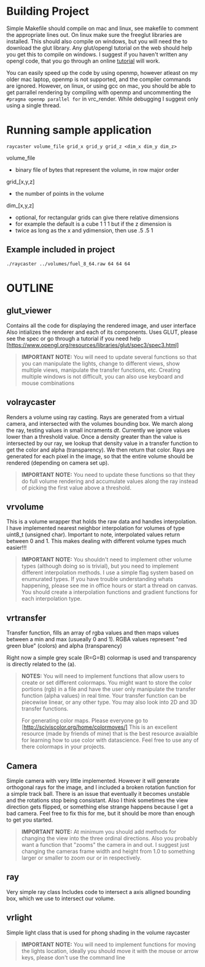 # Building Project

Simple Makefile should compile on mac and linux, see makefile to comment the
appropriate lines out.  On linux make sure the freeglut libraries are installed.
This should also compile on windows, but you will need the to download the glut
library.  Any glut/opengl tutorial on the web should help you get this to compile
on windows.  I suggest if you haven't written any opengl code, that you go through
an online [tutorial](http://www.lighthouse3d.com/tutorials/glut-tutorial/) will work.

You can easily speed up the code by using openmp, however atleast on my older mac
laptop, openmp is not supported, and the compiler commands are ignored.  However,
on linux, or using gcc on mac, you should be able to get parrallel rendering by
compiling with openmp and uncommenting the `#pragma openmp parallel for` in vrc_render.
While debugging I suggest only using a single thread.


# Running sample application
`raycaster volume_file grid_x grid_y grid_z <dim_x dim_y dim_z>`

volume_file
- binary file of bytes that represent the volume, in row major order

grid_[x,y,z]
- the number of points in the volume

dim_[x,y,z]
- optional, for rectangular grids can give there relative dimensions
- for example the default is a cube 1 1 1 but if the z dimension is
- twice as long as the x and ydimension, then use .5 .5 1

## Example included in project
`./raycaster ../volumes/fuel_8_64.raw 64 64 64`


# OUTLINE
## glut_viewer
Contains all the code for displaying the rendered image, and user interface
Also intializes the renderer and each of its components.
Uses GLUT, please see the spec or go through a tutorial if you need help
[https://www.opengl.org/resources/libraries/glut/spec3/spec3.html]

> **IMPORTANT NOTE:**
You will need to update several functions so that you can manipulate the
lights, change to different views, show multiple views, manipulate the transfer
functions, etc.  Creating multiple windows is not difficult, you can also use
keyboard and mouse combinations

## volraycaster
Renders a volume using ray casting.
Rays are generated from a virtual camera, and intersected with the volumes
bounding box.  We march along the ray, testing values in small incraments *dt*.
Currently we ignore values lower than a threshold value.  Once a density greater
than the value is intersected by our ray, we lookup that density value in a transfer
function to get the color and alpha (transparency).  We then return that color.
Rays are generated for each pixel in the image, so that the entire volume should
be rendered (depending on camera set up).

> **IMPORTANT NOTE:**
You need to update these functions so that they do full volume rendering and
accumulate values along the ray instead of picking the first value above a threshold.

## vrvolume
This is a volume wrapper that holds the raw data and handles interpolation.
I have implemented nearest neighbor interpolation for volumes of type uint8_t (unsigned char).
Important to note, interpolated values return between 0 and 1.  This makes dealing with
different volume types much easier!!!


> **IMPORTANT NOTE:**
You shouldn't need to implement other volume types (although doing so is trivial), but
you need to implement different interpolation methods.  I use a simple flag system based
on enumurated types.  If you have trouble understanding whats happening, please see me
in office hours or start a thread on canvas.  You should create a interpolation functions
and gradient functions for each interpolation type.

## vrtransfer
Transfer function, fills an array of rgba values and then maps values between a min
and max (usueally 0 and 1).  RGBA values represent "red green blue" (colors) and
alpha (transparency)

Right now a simple grey scale (R=G=B) colormap is used and transparency is directly
related to the (a).

> **NOTES:**
You will need to implement functions that allow users to create or set different colormaps.
You might want to store the color portions (rgb) in a file and have the user only manipulate
the transfer function (alpha values) in real time.  Your transfer function can be piecewise
linear, or any other type.  You may also look into 2D and 3D transfer functions.
>
> For generating color maps.  Please everyone go to [http://sciviscolor.org/home/colormoves/]
This is an excellent resource (made by friends of mine) that is the best resource avaialble
for learning how to use color with datascience.  Feel free to use any of there colormaps in
your projects.

## Camera
Simple camera with very little implemented.  However it will generate orthogonal
rays for the image, and I included a broken rotation function for a simple track ball.
There is an issue that eventually it becomes unstable and the rotations stop being
consistant.  Also I think sometimes the view direction gets flipped, or something else
strange happens because I get a bad camera.  Feel free to fix this for me, but it should be
more than enough to get you started.

> **IMPORTANT NOTE:**
At minimum you should add methods for changing the view into the three ordinal directions.
Also you probably want a function that "zooms" the camera in and out.  I suggest just changing
the cameras frame width and height from 1.0 to something larger or smaller to zoom our or in
respectively.

## ray
Very simple ray class
Includes code to intersect a axis alligned bounding box, which we use to intersect our volume.

## vrlight
Simple light class that is used for phong shading in the volume raycaster

> **IMPORTANT NOTE:**
You will need to implement functions for moving the lights location, ideally you should
move it with the mouse or arrow keys, please don't use the command line
